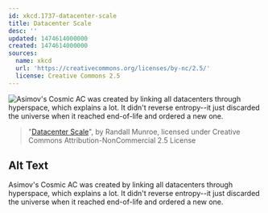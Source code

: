 ```yaml
---
id: xkcd.1737-datacenter-scale
title: Datacenter Scale
desc: ''
updated: 1474614000000
created: 1474614000000
sources:
  name: xkcd
  url: 'https://creativecommons.org/licenses/by-nc/2.5/'
  license: Creative Commons 2.5
---
```

![Asimov's Cosmic AC was created by linking all datacenters through hyperspace, which explains a lot. It didn't reverse entropy--it just discarded the universe when it reached end-of-life and ordered a new one.](https://imgs.xkcd.com/comics/datacenter_scale.png)
> "[Datacenter Scale](https://xkcd.com/1737/)", by Randall Munroe, licensed under Creative Commons Attribution-NonCommercial 2.5 License

## Alt Text
Asimov's Cosmic AC was created by linking all datacenters through hyperspace, which explains a lot. It didn't reverse entropy--it just discarded the universe when it reached end-of-life and ordered a new one.
